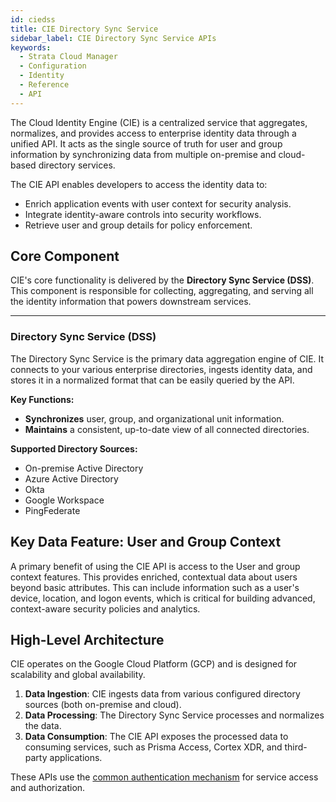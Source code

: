 ```yaml
---
id: ciedss
title: CIE Directory Sync Service
sidebar_label: CIE Directory Sync Service APIs
keywords:
  - Strata Cloud Manager
  - Configuration
  - Identity
  - Reference
  - API
---
```


The Cloud Identity Engine (CIE) is a centralized service that aggregates, normalizes, and provides access to enterprise identity data through a unified API. It acts as the single source of truth for user and group information by synchronizing data from multiple on-premise and cloud-based directory services.

The CIE API enables developers to access the identity data to:
* Enrich application events with user context for security analysis.
* Integrate identity-aware controls into security workflows.
* Retrieve user and group details for policy enforcement.

## Core Component

CIE's core functionality is delivered by the **Directory Sync Service (DSS)**. This component is responsible for collecting, aggregating, and serving all the identity information that powers downstream services.

---

### Directory Sync Service (DSS)

The Directory Sync Service is the primary data aggregation engine of CIE. It connects to your various enterprise directories, ingests identity data, and stores it in a normalized format that can be easily queried by the API.

**Key Functions:**
* **Synchronizes** user, group, and organizational unit information.
* **Maintains** a consistent, up-to-date view of all connected directories.

**Supported Directory Sources:**
* On-premise Active Directory
* Azure Active Directory
* Okta
* Google Workspace
* PingFederate

## Key Data Feature: User and Group Context

A primary benefit of using the CIE API is access to the User and group context features. This provides enriched, contextual data about users beyond basic attributes. This can include information such as a user's device, location, and logon events, which is critical for building advanced, context-aware security policies and analytics.

## High-Level Architecture

CIE operates on the Google Cloud Platform (GCP) and is designed for scalability and global availability.

1.  **Data Ingestion**: CIE ingests data from various configured directory sources (both on-premise and cloud).
2.  **Data Processing**: The Directory Sync Service processes and normalizes the data.
3.  **Data Consumption**: The CIE API exposes the processed data to consuming services, such as Prisma Access, Cortex XDR, and third-party applications.

These APIs use the [common authentication mechanism](/scm/docs/getstarted) for service access and authorization.


